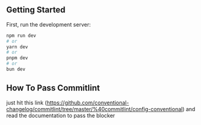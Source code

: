 ## Getting Started

First, run the development server:

```bash
npm run dev
# or
yarn dev
# or
pnpm dev
# or
bun dev
```

## How To Pass Commitlint

just hit this link (https://github.com/conventional-changelog/commitlint/tree/master/%40commitlint/config-conventional) and read the documentation to pass the blocker
